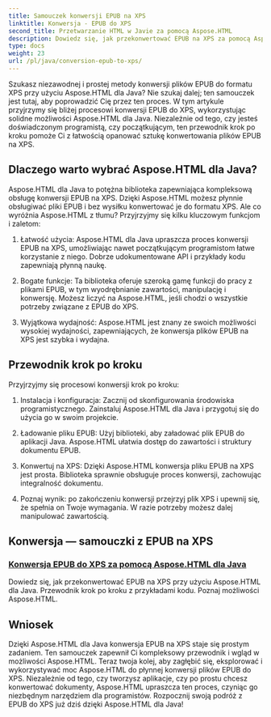 ```yaml
---
title: Samouczek konwersji EPUB na XPS
linktitle: Konwersja - EPUB do XPS
second_title: Przetwarzanie HTML w Javie za pomocą Aspose.HTML
description: Dowiedz się, jak przekonwertować EPUB na XPS za pomocą Aspose.HTML dla Java. Zdobądź przewodnik krok po kroku i przykłady kodu, odkrywając możliwości Aspose.HTML w tych samouczkach.
type: docs
weight: 23
url: /pl/java/conversion-epub-to-xps/
---
```


Szukasz niezawodnej i prostej metody konwersji plików EPUB do formatu XPS przy użyciu Aspose.HTML dla Java? Nie szukaj dalej; ten samouczek jest tutaj, aby poprowadzić Cię przez ten proces. W tym artykule przyjrzymy się bliżej procesowi konwersji EPUB do XPS, wykorzystując solidne możliwości Aspose.HTML dla Java. Niezależnie od tego, czy jesteś doświadczonym programistą, czy początkującym, ten przewodnik krok po kroku pomoże Ci z łatwością opanować sztukę konwertowania plików EPUB na XPS.

## Dlaczego warto wybrać Aspose.HTML dla Java?

Aspose.HTML dla Java to potężna biblioteka zapewniająca kompleksową obsługę konwersji EPUB na XPS. Dzięki Aspose.HTML możesz płynnie obsługiwać pliki EPUB i bez wysiłku konwertować je do formatu XPS. Ale co wyróżnia Aspose.HTML z tłumu? Przyjrzyjmy się kilku kluczowym funkcjom i zaletom:

1. Łatwość użycia: Aspose.HTML dla Java upraszcza proces konwersji EPUB na XPS, umożliwiając nawet początkującym programistom łatwe korzystanie z niego. Dobrze udokumentowane API i przykłady kodu zapewniają płynną naukę.

2. Bogate funkcje: Ta biblioteka oferuje szeroką gamę funkcji do pracy z plikami EPUB, w tym wyodrębnianie zawartości, manipulację i konwersję. Możesz liczyć na Aspose.HTML, jeśli chodzi o wszystkie potrzeby związane z EPUB do XPS.

3. Wyjątkowa wydajność: Aspose.HTML jest znany ze swoich możliwości wysokiej wydajności, zapewniających, że konwersja plików EPUB na XPS jest szybka i wydajna.

## Przewodnik krok po kroku

Przyjrzyjmy się procesowi konwersji krok po kroku:

1. Instalacja i konfiguracja: Zacznij od skonfigurowania środowiska programistycznego. Zainstaluj Aspose.HTML dla Java i przygotuj się do użycia go w swoim projekcie.

2. Ładowanie pliku EPUB: Użyj biblioteki, aby załadować plik EPUB do aplikacji Java. Aspose.HTML ułatwia dostęp do zawartości i struktury dokumentu EPUB.

3. Konwertuj na XPS: Dzięki Aspose.HTML konwersja pliku EPUB na XPS jest prosta. Biblioteka sprawnie obsługuje proces konwersji, zachowując integralność dokumentu.

4. Poznaj wynik: po zakończeniu konwersji przejrzyj plik XPS i upewnij się, że spełnia on Twoje wymagania. W razie potrzeby możesz dalej manipulować zawartością.

## Konwersja — samouczki z EPUB na XPS
### [Konwersja EPUB do XPS za pomocą Aspose.HTML dla Java](./convert-epub-to-xps/)
Dowiedz się, jak przekonwertować EPUB na XPS przy użyciu Aspose.HTML dla Java. Przewodnik krok po kroku z przykładami kodu. Poznaj możliwości Aspose.HTML.

## Wniosek

Dzięki Aspose.HTML dla Java konwersja EPUB na XPS staje się prostym zadaniem. Ten samouczek zapewnił Ci kompleksowy przewodnik i wgląd w możliwości Aspose.HTML. Teraz twoja kolej, aby zagłębić się, eksplorować i wykorzystywać moc Aspose.HTML do płynnej konwersji plików EPUB do XPS. Niezależnie od tego, czy tworzysz aplikacje, czy po prostu chcesz konwertować dokumenty, Aspose.HTML upraszcza ten proces, czyniąc go niezbędnym narzędziem dla programistów. Rozpocznij swoją podróż z EPUB do XPS już dziś dzięki Aspose.HTML dla Java!